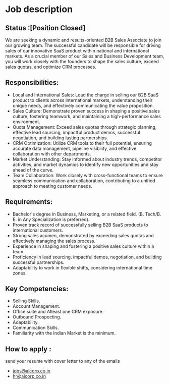 # Job description

## Status :[Position Closed]

We are seeking a dynamic and results-oriented B2B Sales Associate to join our growing team. 
The successful candidate will be responsible for driving sales of our innovative SaaS product within national and international markets. 
As a crucial member of our Sales and Business Development team, you will work closely with the founders to shape the sales culture, exceed sales quotas, and optimize CRM processes.

## Responsibilities:

  - Local and International Sales: Lead the charge in selling our B2B SaaS product to clients across international markets, understanding their unique needs, and effectively communicating the value proposition.
  - Sales Culture: Demonstrate proven success in shaping a positive sales culture, fostering teamwork, and maintaining a high-performance sales environment.
  - Quota Management: Exceed sales quotas through strategic planning, effective lead sourcing, impactful product demos, successful negotiation, and building lasting partnerships.
  - CRM Optimization: Utilize CRM tools to their full potential, ensuring accurate data management, pipeline visibility, and effective collaboration with other departments.
  - Market Understanding: Stay informed about industry trends, competitor activities, and market dynamics to identify new opportunities and stay ahead of the curve.
  - Team Collaboration: Work closely with cross-functional teams to ensure seamless communication and collaboration, contributing to a unified approach to meeting customer needs.

## Requirements:
  
  - Bachelor's degree in Business, Marketing, or a related field. (B. Tech/B. E. in Any Specialization is preferred).
  - Proven track record of successfully selling B2B SaaS products to international customers.
  - Strong sales acumen, demonstrated by exceeding sales quotas and effectively managing the sales process.
  - Experience in shaping and fostering a positive sales culture within a team.
  - Proficiency in lead sourcing, impactful demos, negotiation, and building successful partnerships.
  - Adaptability to work in flexible shifts, considering international time zones.

## Key Competencies:

  - Selling Skills.
  - Account Management.
  - Office suite and Atleast one CRM exposure
  - Outbound Prospecting.
  - Adaptability.
  - Communication Skills.
  - Familiarity with the Indian Market is the minimum.

## How to apply :
send your resume with cover letter to any of the emails
 - jobs@aicorp.co.in
 - hr@aicorp.co.in
